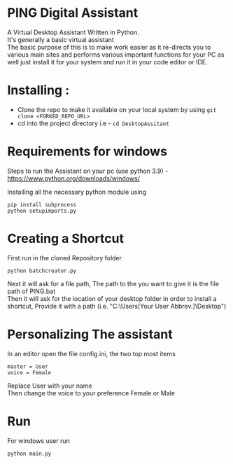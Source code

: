 # PING Digital Assistant

A Virtual Desktop Assistant Written in Python.
<br> It's generally a basic virtual assistant<br>
The basic purpose of this is to make work easier as it re-directs you to various main sites and performs various important functions for your PC as well just install it for your system and run it in your code editor or IDE.<br>

# Installing :

- Clone the repo to make it available on your local system by using ```git clone <FORKED_REPO_URL>```
- cd into the project directory i.e  - ```cd DesktopAssitant```


# Requirements for windows
Steps to run the Assistant on your pc (use python 3.9) - https://www.python.org/downloads/windows/

Installing all the necessary python module using
```
pip install subprocess
python setupimports.py

```             

# Creating a Shortcut
First run in the cloned Repository folder
```
python batchcreator.py
```             
Next it will ask for a file path, The path to the you want to give it is the file path of PING.bat <br>
Then it will ask for the location of your desktop folder in order to install a shortcut, Provide it with a path (i.e. "C:\Users\[Your User Abbrev.]\Desktop") <br>

# Personalizing The assistant
In an editor open the file config.ini, the two top most items<br>
```
master = User
voice = Female
```
Replace User with your name<br>
Then change the voice to your preference Female or Male<br>

# Run
For windows user run
```
python main.py
```
